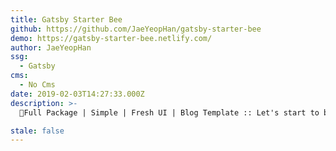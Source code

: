 ```yaml
---
title: Gatsby Starter Bee
github: https://github.com/JaeYeopHan/gatsby-starter-bee
demo: https://gatsby-starter-bee.netlify.com/
author: JaeYeopHan
ssg:
  - Gatsby
cms:
  - No Cms
date: 2019-02-03T14:27:33.000Z
description: >-
  🐝Full Package | Simple | Fresh UI | Blog Template :: Let's start to blogging with gatsby-starter-bee!

stale: false
---
```

